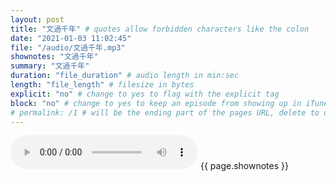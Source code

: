 ```yaml
---
layout: post
title: "文過千年" # quotes allow forbidden characters like the colon
date: "2021-01-03 11:02:45"
file: "/audio/文過千年.mp3"
shownotes: "文過千年"
summary: "文過千年"
duration: "file_duration" # audio length in min:sec
length: "file_length" # filesize in bytes
explicit: "no" # change to yes to flag with the explicit tag
block: "no" # change to yes to keep an episode from showing up in iTunes
# permalink: /1 # will be the ending part of the pages URL, delete to default to the title
---
```


<audio controls>
<source src="{{site.url}}{{site.baseurl}}{{ page.file }}" type="audio/x-mp3">
Your browser does not support the audio element.
</audio>
{{ page.shownotes }}
